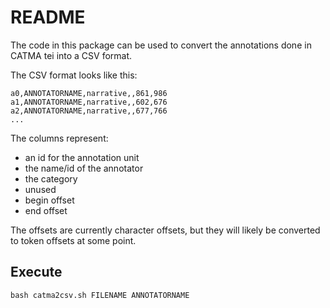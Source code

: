 # README

The code in this package can be used to convert the annotations done in CATMA tei into a CSV format. 

The CSV format looks like this:
```
a0,ANNOTATORNAME,narrative,,861,986
a1,ANNOTATORNAME,narrative,,602,676
a2,ANNOTATORNAME,narrative,,677,766
...
```

The columns represent:

- an id for the annotation unit
- the name/id of the annotator
- the category
- unused
- begin offset
- end offset

The offsets are currently character offsets, but they will likely be converted to token offsets at some point.

## Execute

```
bash catma2csv.sh FILENAME ANNOTATORNAME
```